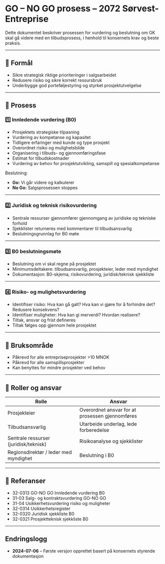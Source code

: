# GO – NO GO prosess – 2072 Sørvest-Entreprise

Dette dokumentet beskriver prosessen for vurdering og beslutning om GK skal gå videre med en tilbudsprosess, i henhold til konsernets krav og beste praksis.

---

## 🎯 Formål
- Sikre strategisk riktige prioriteringer i salgsarbeidet
- Redusere risiko og sikre korrekt ressursbruk
- Underbygge god porteføljestyring og styrket prosjektutvelgelse

---

## 📌 Prosess

### 1️⃣ Innledende vurdering (B0)
- Prosjektets strategiske tilpasning
- Vurdering av kompetanse og kapasitet
- Tidligere erfaringer med kunde og type prosjekt
- Overordnet risiko og mulighetsbilde
- Organisering i tilbuds- og gjennomføringsfase
- Estimat for tilbudskostnader
- Vurdering av behov for prosjektutvikling, samspill og spesialkompetanse

Beslutning:  
- **Go:** Vi går videre og kalkulerer
- **No Go:** Salgsprosessen stoppes

---

### 2️⃣ Juridisk og teknisk risikovurdering
- Sentrale ressurser gjennomfører gjennomgang av juridiske og tekniske forhold
- Sjekklister returneres med kommentarer til tilbudsansvarlig
- Beslutningsgrunnlag for B0 møte

---

### 3️⃣ B0 beslutningsmøte
- Beslutning om vi skal regne på prosjektet
- Minimumsdeltakere: tilbudsansvarlig, prosjekteier, leder med myndighet
- Dokumentasjon: B0-skjema, risikovurdering, juridisk/teknisk sjekkliste

---

### 4️⃣ Risiko- og mulighetsvurdering
- Identifiser risiko: Hva kan gå galt? Hva kan vi gjøre for å forhindre det? Redusere konsekvens?
- Identifiser muligheter: Hva kan gi merverdi? Hvordan realisere?
- Tiltak, ansvar og frist defineres
- Tiltak følges opp gjennom hele prosjektet

---

## 📎 Bruksområde
- Påkrevd for alle entrepriseprosjekter >10 MNOK
- Påkrevd for alle samspillsprosjekter
- Kan benyttes for mindre prosjekter ved behov

---

## 📌 Roller og ansvar
| Rolle | Ansvar |
|--------|---------|
| Prosjekteier | Overordnet ansvar for at prosessen gjennomføres |
| Tilbudsansvarlig | Utarbeide underlag, lede forberedelse |
| Sentrale ressurser (juridisk/teknisk) | Risikoanalyse og sjekklister |
| Regionsdirektør / leder med myndighet | Beslutning i B0 |

---

## 📌 Referanser
- 32-0313 GO-NO GO Innledende vurdering B0
- 31-03 Salg- og kontraktsvurdering GO-NO GO
- 31-04 Usikkerhetsvurdering risiko og muligheter
- 32-0314 Usikkerhetsregister
- 32-0320 Juridisk sjekkliste B0
- 32-0321 Prosjektteknisk sjekkliste B0

---

## Endringslogg
- **2024-07-06** – Første versjon opprettet basert på konsernets styrende dokumentasjon
